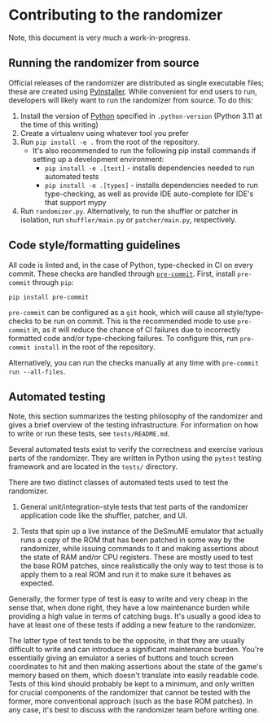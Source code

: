 # Contributing to the randomizer

Note, this document is very much a work-in-progress.

## Running the randomizer from source

Official releases of the randomizer are distributed as single executable files; these are created using [PyInstaller](https://pyinstaller.org). While convenient for end users to run, developers will likely want to run the randomizer from source. To do this:

1. Install the version of [Python](https://www.python.org/downloads/) specified in `.python-version` (Python 3.11 at the time of this writing)
2. Create a virtualenv using whatever tool you prefer
3. Run `pip install -e .` from the root of the repository.
   - It's also recommended to run the following pip install commands if setting up a development environment:
     - `pip install -e .[test]` - installs dependencies needed to run automated tests
     - `pip install -e .[types]` - installs dependencies needed to run type-checking, as well as provide IDE auto-complete for IDE's that support mypy
4. Run `randomizer.py`. Alternatively, to run the shuffler or patcher in isolation, run `shuffler/main.py` or `patcher/main.py`, respectively.

## Code style/formatting guidelines

All code is linted and, in the case of Python, type-checked in CI on every commit. These checks are handled through [`pre-commit`](https://github.com/pre-commit/pre-commit). First, install `pre-commit` through `pip`:

`pip install pre-commit`

`pre-commit` can be configured as a `git` hook, which will cause all style/type-checks to be run on commit. This is the recommended mode to use `pre-commit` in, as it will reduce the chance of CI failures due to incorrectly formatted code and/or type-checking failures. To configure this, run `pre-commit install` in the root of the repository.

Alternatively, you can run the checks manually at any time with `pre-commit run --all-files`.

## Automated testing

Note, this section summarizes the testing philosophy of the randomizer and gives a brief overview of the testing infrastructure. For information on how to write or run these tests, see `tests/README.md`.

Several automated tests exist to verify the correctness and exercise various parts of the randomizer. They are written in Python using the `pytest`
testing framework and are located in the `tests/` directory.

There are two distinct classes of automated tests used to test the randomizer.

1. General unit/integration-style tests that test parts of the randomizer application code like the shuffler, patcher, and UI.

2. Tests that spin up a live instance of the DeSmuME emulator that actually runs a copy of the ROM that has been patched in some way by the randomizer, while issuing commands to it and making assertions about the state of RAM and/or CPU registers. These are mostly used to test the base ROM patches, since realistically the only way to test those is to apply them to a real ROM and run it to make sure it behaves as expected.

Generally, the former type of test is easy to write and very cheap in the sense that, when done right, they have a low maintenance burden while providing a high value in terms of catching bugs. It's usually a good idea to have at least one of these tests if adding a new feature to the randomizer.

The latter type of test tends to be the opposite, in that they are usually difficult to write and can introduce a significant maintenance burden. You're essentially giving an emulator a series of buttons and touch screen coordinates to hit and then making assertions about the state of the game's memory based on them, which doesn't translate into easily readable code. Tests of this kind should probably be kept to a minimum, and only written for crucial components of the randomizer that cannot be tested with the former, more conventional approach (such as the base ROM patches). In any case, it's best to discuss with the randomizer team before writing one.
